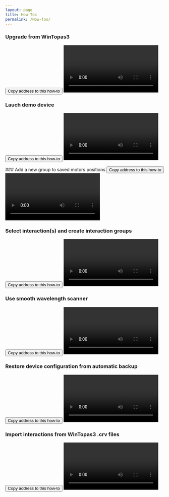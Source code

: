 ```yaml
---
layout: page
title: How-Tos
permalink: /How-Tos/
---
```


### Upgrade from WinTopas3

<a name="Vid007"></a> 
<button class="btn" data-clipboard-text="{{site.fullUrl}}{{page.url}}#Vid007">
    Copy address to this how-to
</button>
<video  controls="controls">
<source src="https://www.dropbox.com/s/tzppwuu2ad4g9hl/HowToConvertFromTopas3.mp4?dl=1" type="video/mp4" />
</video





### Lauch demo device

<a name="Vid003"></a>
<button class="btn" data-clipboard-text="{{site.fullUrl}}{{page.url}}#Vid003">
    Copy address to this how-to
</button>
<video  controls="controls">
<source src="https://www.dropbox.com/s/6vu8z20e4edck2z/HowToLaunchDemoDevice.mp4?dl=1" type="video/mp4" />
</video>

<a name="Vid001"></a> ### Add a new group to saved motors positions
<button class="btn" data-clipboard-text="{{site.fullUrl}}{{page.url}}#Vid001">
    Copy address to this how-to
</button>
<video  controls="controls">
<source src="https://www.dropbox.com/s/p508z5y9igo2t00/HowToAddNewSavedMotorPositonsGroup.mp4?dl=1" type="video/mp4" />
</video>


### Select interaction(s) and create interaction groups

 <a name="Vid002"></a>
<button class="btn" data-clipboard-text="{{site.fullUrl}}{{page.url}}#Vid002">
    Copy address to this how-to
</button>
<video  controls="controls">
<source src="https://www.dropbox.com/s/bnp6vpj8gwrdqgw/HowToSelectInteractionAndCreateGroups.mp4?dl=1" type="video/mp4" />
</video>



### Use smooth wavelength scanner
<a name="Vid004"></a>
<button class="btn" data-clipboard-text="{{site.fullUrl}}{{page.url}}#Vid004">
    Copy address to this how-to
</button>
<video  controls="controls">
<source src="https://www.dropbox.com/s/2dfh3g3cn7zvqs1/HowToUserSmoothScanner.mp4?dl=1" type="video/mp4" />
</video>



### Restore device configuration from automatic backup
<a name="Vid005"></a>
<button class="btn" data-clipboard-text="{{site.fullUrl}}{{page.url}}#Vid005">
    Copy address to this how-to
</button>
<video  controls="controls">
<source src="https://www.dropbox.com/s/xzhtcxamekumbqi/HowToRestoreConfiguration.mp4?dl=1" type="video/mp4" />
</video>



### Import interactions from WinTopas3 .crv files
<a name="Vid006"></a>
<button class="btn" data-clipboard-text="{{site.fullUrl}}{{page.url}}#Vid006">
    Copy address to this how-to
</button>
<video  controls="controls">
<source src="https://www.dropbox.com/s/eozo04hnlrgotue/HowToImportCalibrationFromWinTopas3CRVFiles.mp4?dl=1" type="video/mp4" />
</video>


